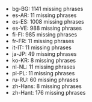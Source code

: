 - bg-BG: 1141 missing phrases
- es-AR: 11 missing phrases
- es-ES: 1008 missing phrases
- es-VE: 988 missing phrases
- fi-FI: 985 missing phrases
- fr-FR: 11 missing phrases
- it-IT: 11 missing phrases
- ja-JP: 49 missing phrases
- ko-KR: 8 missing phrases
- nl-NL: 11 missing phrases
- pl-PL: 11 missing phrases
- ru-RU: 60 missing phrases
- zh-Hans: 8 missing phrases
- zh-Hant: 176 missing phrases
